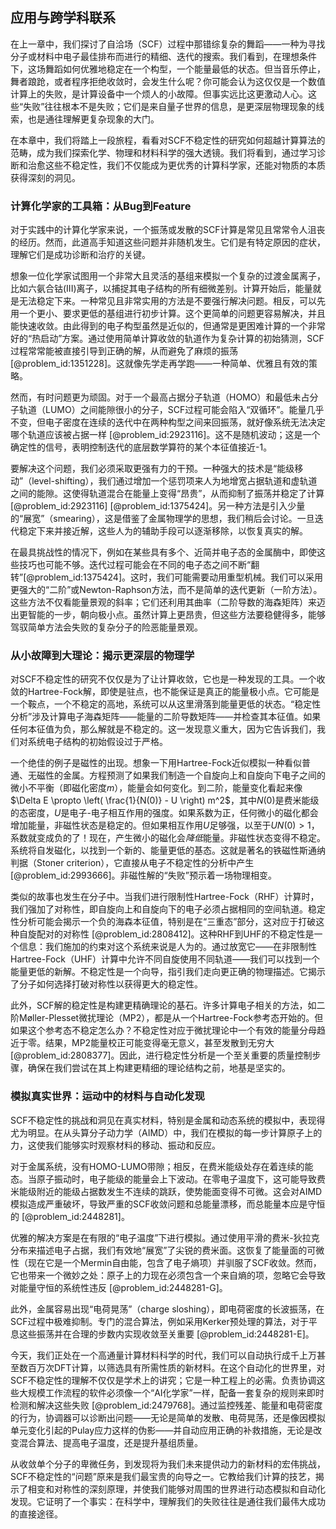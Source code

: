 ## 应用与跨学科联系

在上一章中，我们探讨了自洽场（SCF）过程中那错综复杂的舞蹈——一种为寻找分子或材料中电子最佳排布而进行的精细、迭代的搜索。我们看到，在理想条件下，这场舞蹈如何优雅地稳定在一个构型，一个能量最低的状态。但当音乐停止，舞者踉跄，或者程序拒绝收敛时，会发生什么呢？你可能会认为这仅仅是一个数值计算上的失败，是计算设备中一个烦人的小故障。但事实远比这更激动人心。这些“失败”往往根本不是失败；它们是来自量子世界的信息，是更深层物理现象的线索，也是通往理解更复杂现象的大门。

在本章中，我们将踏上一段旅程，看看对SCF不稳定性的研究如何超越计算算法的范畴，成为我们探索化学、物理和材料科学的强大透镜。我们将看到，通过学习诊断和治愈这些不稳定性，我们不仅能成为更优秀的计算科学家，还能对物质的本质获得深刻的洞见。

### 计算化学家的工具箱：从Bug到Feature

对于实践中的计算化学家来说，一个振荡或发散的SCF计算是常见且常常令人沮丧的经历。然而，此道高手知道这些问题并非随机发生。它们是有特定原因的症状，理解它们是成功诊断和治疗的关键。

想象一位化学家试图用一个非常大且灵活的基组来模拟一个复杂的过渡金属离子，比如六氨合钴(III)离子，以捕捉其电子结构的所有细微差别。计算开始后，能量就是无法稳定下来。一种常见且非常实用的方法是不要强行解决问题。相反，可以先用一个更小、要求更低的基组进行初步计算。这个更简单的问题更容易解决，并且能快速收敛。由此得到的电子构型虽然是近似的，但通常是更困难计算的一个非常好的“热启动”方案。通过使用简单计算收敛的轨道作为复杂计算的初始猜测，SCF过程常常能被直接引导到正确的解，从而避免了麻烦的振荡 [@problem_id:1351228]。这就像先学走再学跑——一种简单、优雅且有效的策略。

然而，有时问题更为顽固。对于一个最高占据分子轨道（HOMO）和最低未占分子轨道（LUMO）之间能隙很小的分子，SCF过程可能会陷入“双循环”。能量几乎不变，但电子密度在连续的迭代中在两种构型之间来回振荡，就好像系统无法决定哪个轨道应该被占据一样 [@problem_id:2923116]。这不是随机波动；这是一个确定性的信号，表明控制迭代的底层数学算符的某个本征值接近-1。

要解决这个问题，我们必须采取更强有力的干预。一种强大的技术是“能级移动”（level-shifting），我们通过增加一个惩罚项来人为地增宽占据轨道和虚轨道之间的能隙。这使得轨道混合在能量上变得“昂贵”，从而抑制了振荡并稳定了计算 [@problem_id:2923116] [@problem_id:1375424]。另一种方法是引入少量的“展宽”（smearing），这是借鉴了金属物理学的思想，我们稍后会讨论。一旦迭代稳定下来并接近解，这些人为的辅助手段可以逐渐移除，以恢复真实的解。

在最具挑战性的情况下，例如在某些具有多个、近简并电子态的金属酶中，即使这些技巧也可能不够。迭代过程可能会在不同的电子态之间不断“翻转”[@problem_id:1375424]。这时，我们可能需要动用重型机械。我们可以采用更强大的“二阶”或Newton-Raphson方法，而不是简单的迭代更新（一阶方法）。这些方法不仅看能量景观的斜率；它们还利用其曲率（二阶导数的海森矩阵）来迈出更智能的一步，朝向极小点。虽然计算上更昂贵，但这些方法要稳健得多，能够驾驭简单方法会失败的复杂分子的险恶能量景观。

### 从小故障到大理论：揭示更深层的物理学

对SCF不稳定性的研究不仅仅是为了让计算收敛，它也是一种发现的工具。一个收敛的Hartree-Fock解，即使是驻点，也不能保证是真正的能量极小点。它可能是一个鞍点，一个不稳定的高地，系统可以从这里滑落到能量更低的状态。“稳定性分析”涉及计算电子海森矩阵——能量的二阶导数矩阵——并检查其本征值。如果任何本征值为负，那么解就是不稳定的。这一发现意义重大，因为它告诉我们，我们对系统电子结构的初始假设过于严格。

一个绝佳的例子是磁性的出现。想象一下用Hartree-Fock近似模拟一种看似普通、无磁性的金属。方程预测了如果我们制造一个自旋向上和自旋向下电子之间的微小不平衡（即磁化密度$m$），能量会如何变化。到二阶，能量变化看起来像 $\Delta E \propto \left( \frac{1}{N(0)} - U \right) m^2$，其中$N(0)$是费米能级的态密度，$U$是电子-电子相互作用的强度。如果系数为正，任何微小的磁化都会增加能量，非磁性状态是稳定的。但如果相互作用$U$足够强，以至于$U N(0) > 1$，系数就变成负的了！现在，产生微小的磁化会*降低*能量。非磁性状态变得不稳定。系统将自发磁化，以找到一个新的、能量更低的基态。这就是著名的铁磁性斯通纳判据（Stoner criterion），它直接从电子不稳定性的分析中产生 [@problem_id:2993666]。非磁性解的“失败”预示着一场物理相变。

类似的故事也发生在分子中。当我们进行限制性Hartree-Fock（RHF）计算时，我们强加了对称性，即自旋向上和自旋向下的电子必须占据相同的空间轨道。稳定性分析可能会揭示一个负的海森本征值，特别是在“三重态”部分，这对应于打破这种自旋配对的对称性 [@problem_id:2808412]。这种RHF到UHF的不稳定性是一个信息：我们施加的约束对这个系统来说是人为的。通过放宽它——在非限制性Hartree-Fock（UHF）计算中允许不同自旋使用不同轨道——我们可以找到一个能量更低的新解。不稳定性是一个向导，指引我们走向更正确的物理描述。它揭示了分子如何选择打破对称性以获得更大的稳定性。

此外，SCF解的稳定性是构建更精确理论的基石。许多计算电子相关的方法，如二阶Møller-Plesset微扰理论（MP2），都是从一个Hartree-Fock参考态开始的。但如果这个参考态不稳定怎么办？不稳定性对应于微扰理论中一个有效的能量分母趋近于零。结果，MP2能量校正可能变得毫无意义，甚至发散到无穷大 [@problem_id:2808377]。因此，进行稳定性分析是一个至关重要的质量控制步骤，确保在我们尝试在其上构建更精细的理论结构之前，地基是坚实的。

### 模拟真实世界：运动中的材料与自动化发现

SCF不稳定性的挑战和洞见在真实材料，特别是金属和动态系统的模拟中，表现得尤为明显。在从头算分子动力学（AIMD）中，我们在模拟的每一步计算原子上的力，这使我们能够实时观察材料的移动、振动和反应。

对于金属系统，没有HOMO-LUMO带隙；相反，在费米能级处存在着连续的能态。当原子振动时，电子能级的能量会上下波动。在零电子温度下，这可能导致费米能级附近的能级占据数发生不连续的跳跃，使势能面变得不可微。这会对AIMD模拟造成严重破坏，导致严重的SCF收敛问题和总能量漂移，而总能量本应是守恒的 [@problem_id:2448281]。

优雅的解决方案是在有限的“电子温度”下进行模拟。通过使用平滑的费米-狄拉克分布来描述电子占据，我们有效地“展宽”了尖锐的费米面。这恢复了能量面的可微性（现在它是一个Mermin自由能，包含了电子熵项）并驯服了SCF收敛。然而，它也带来一个微妙之处：原子上的力现在必须包含一个来自熵的项，忽略它会导致对能量守恒的系统性违反 [@problem_id:2448281-G]。

此外，金属容易出现“电荷晃荡”（charge sloshing），即电荷密度的长波振荡，在SCF过程中极难抑制。专门的混合算法，例如采用Kerker预处理的算法，对于平息这些振荡并在合理的步数内实现收敛至关重要 [@problem_id:2448281-E]。

今天，我们正处在一个高通量计算材料科学的时代，我们可以自动执行成千上万甚至数百万次DFT计算，以筛选具有所需性质的新材料。在这个自动化的世界里，对SCF不稳定性的理解不仅仅是学术上的讲究；它是一种工程上的必需。负责协调这些大规模工作流程的软件必须像一个“AI化学家”一样，配备一套复杂的规则来即时检测和解决这些失败 [@problem_id:2479768]。通过监控残差、能量和电荷密度的行为，协调器可以诊断出问题——无论是简单的发散、电荷晃荡，还是像因模拟单元变化引起的Pulay应力这样的伪影——并自动应用正确的补救措施，无论是改变混合算法、提高电子温度，还是提升基组质量。

从收敛单个分子的卑微任务，到发现将为我们未来提供动力的新材料的宏伟挑战，SCF不稳定性的“问题”原来是我们最宝贵的向导之一。它教给我们计算的技艺，揭示了相变和对称性的深刻原理，并使我们能够对周围的世界进行动态模拟和自动化发现。它证明了一个事实：在科学中，理解我们的失败往往是通往我们最伟大成功的直接途径。